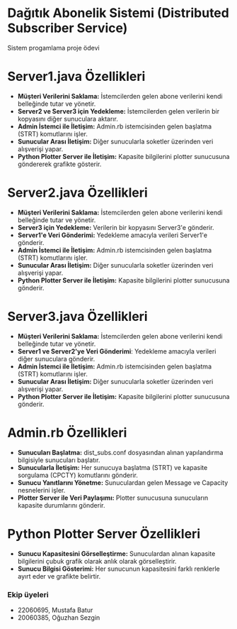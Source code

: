 # Dağıtık Abonelik Sistemi (Distributed Subscriber Service)

Sistem progamlama proje ödevi


# Server1.java Özellikleri
+ **Müşteri Verilerini Saklama:** İstemcilerden gelen abone verilerini kendi belleğinde tutar ve yönetir.
+ **Server2 ve Server3 için Yedekleme:** İstemcilerden gelen verilerin bir kopyasını diğer sunuculara aktarır.
+ **Admin İstemci ile İletişim:** Admin.rb istemcisinden gelen başlatma (STRT) komutlarını işler.
+ **Sunucular Arası İletişim:** Diğer sunucularla soketler üzerinden veri alışverişi yapar.
+ **Python Plotter Server ile İletişim:**  Kapasite bilgilerini plotter sunucusuna göndererek grafikte gösterir.

# Server2.java Özellikleri
+ **Müşteri Verilerini Saklama:** İstemcilerden gelen abone verilerini kendi belleğinde tutar ve yönetir.
+ **Server3 için Yedekleme:** Verilerin bir kopyasını Server3'e gönderir.
+ **Server1'e Veri Gönderimi:** Yedekleme amacıyla verileri Server1'e gönderir.
+ **Admin İstemci ile İletişim:** Admin.rb istemcisinden gelen başlatma (STRT) komutlarını işler.
+ **Sunucular Arası İletişim:** Diğer sunucularla soketler üzerinden veri alışverişi yapar.
+ **Python Plotter Server ile İletişim:** Kapasite bilgilerini plotter sunucusuna gönderir.

# Server3.java Özellikleri
+ **Müşteri Verilerini Saklama:** İstemcilerden gelen abone verilerini kendi belleğinde tutar ve yönetir.
+ **Server1 ve Server2'ye Veri Gönderimi**: Yedekleme amacıyla verileri diğer sunuculara gönderir.
+ **Admin İstemci ile İletişim:** Admin.rb istemcisinden gelen başlatma (STRT) komutlarını işler.
+ **Sunucular Arası İletişim:** Diğer sunucularla soketler üzerinden veri alışverişi yapar.
+ **Python Plotter Server ile İletişim:** Kapasite bilgilerini plotter sunucusuna gönderir.


# Admin.rb Özellikleri
+ **Sunucuları Başlatma:** dist_subs.conf dosyasından alınan yapılandırma bilgisiyle sunucuları başlatır.
+ **Sunucularla İletişim:** Her sunucuya başlatma (STRT) ve kapasite sorgulama (CPCTY) komutlarını gönderir.
+ **Sunucu Yanıtlarını Yönetme:** Sunuculardan gelen Message ve Capacity nesnelerini işler.
+ **Plotter Server ile Veri Paylaşımı:** Plotter sunucusuna sunucuların kapasite durumlarını gönderir.

# Python Plotter Server Özellikleri
+ **Sunucu Kapasitesini Görselleştirme:** Sunuculardan alınan kapasite bilgilerini çubuk grafik olarak anlık olarak görselleştirir.
+ **Sunucu Bilgisi Gösterimi:** Her sunucunun kapasitesini farklı renklerle ayırt eder ve grafikte belirtir.


### Ekip üyeleri

- 22060695, Mustafa Batur
- 20060385, Oğuzhan Sezgin


